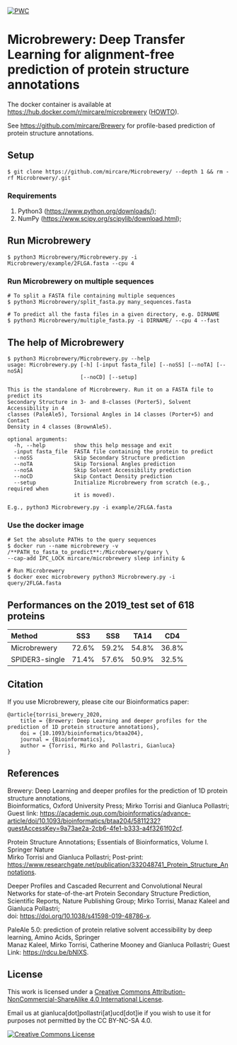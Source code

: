 [![PWC](https://camo.githubusercontent.com/6887feb0136db5156c4f4146e3dd2681d06d9c75/68747470733a2f2f692e6372656174697665636f6d6d6f6e732e6f72672f6c2f62792d6e632d73612f342e302f38387833312e706e67)](https://github.com/mircare/Brewery/#license)

# Microbrewery: Deep Transfer Learning for alignment-free prediction of protein structure annotations

The docker container is available at https://hub.docker.com/r/mircare/microbrewery ([HOWTO](https://github.com/mircare/microbrewery#use-the-docker-image)).  

See https://github.com/mircare/Brewery for profile-based prediction of protein structure annotations.

## Setup
```
$ git clone https://github.com/mircare/Microbrewery/ --depth 1 && rm -rf Microbrewery/.git
```

### Requirements
1. Python3 (https://www.python.org/downloads/);
1. NumPy (https://www.scipy.org/scipylib/download.html);


## Run Microbrewery
```
$ python3 Microbrewery/Microbrewery.py -i Microbrewery/example/2FLGA.fasta --cpu 4 
```

### Run Microbrewery on multiple sequences
```
# To split a FASTA file containing multiple sequences
$ python3 Microbrewery/split_fasta.py many_sequences.fasta

# To predict all the fasta files in a given directory, e.g. DIRNAME
$ python3 Microbrewery/multiple_fasta.py -i DIRNAME/ --cpu 4 --fast
```

## The help of Microbrewery
```
$ python3 Microbrewery/Microbrewery.py --help
usage: Microbrewery.py [-h] [-input fasta_file] [--noSS] [--noTA] [--noSA]
                       [--noCD] [--setup]

This is the standalone of Microbrewery. Run it on a FASTA file to predict its
Secondary Structure in 3- and 8-classes (Porter5), Solvent Accessibility in 4
classes (PaleAle5), Torsional Angles in 14 classes (Porter+5) and Contact
Density in 4 classes (BrownAle5).

optional arguments:
  -h, --help         show this help message and exit
  -input fasta_file  FASTA file containing the protein to predict
  --noSS             Skip Secondary Structure prediction
  --noTA             Skip Torsional Angles prediction
  --noSA             Skip Solvent Accessibility prediction
  --noCD             Skip Contact Density prediction
  --setup            Initialize Microbrewery from scratch (e.g., required when
                     it is moved).

E.g., python3 Microbrewery.py -i example/2FLGA.fasta
```

### Use the docker image
```
# Set the absolute PATHs to the query sequences
$ docker run --name microbrewery -v /**PATH_to_fasta_to_predict**:/Microbrewery/query \
--cap-add IPC_LOCK mircare/microbrewery sleep infinity &

# Run Microbrewery
$ docker exec microbrewery python3 Microbrewery.py -i query/2FLGA.fasta
```

## Performances on the 2019_test set of 618 proteins
| Method | SS3 | SS8 | TA14 | CD4 |
| :--- | :---: | :---: | :---: | :---: |
| Microbrewery | 72.6% | 59.2% | 54.8% | 36.8% |51.7%|
| SPIDER3-single | 71.4% | 57.6% | 50.9% | 32.5% | N/A |


## Citation
If you use Microbrewery, please cite our Bioinformatics paper:
```
@article{torrisi_brewery_2020,
	title = {Brewery: Deep Learning and deeper profiles for the prediction of 1D protein structure annotations},
	doi = {10.1093/bioinformatics/btaa204},
	journal = {Bioinformatics},
	author = {Torrisi, Mirko and Pollastri, Gianluca}
}
```


## References
Brewery: Deep Learning and deeper profiles for the prediction of 1D protein structure annotations,<br>
Bioinformatics, Oxford University Press; Mirko Torrisi and Gianluca Pollastri;<br>
Guest link: https://academic.oup.com/bioinformatics/advance-article/doi/10.1093/bioinformatics/btaa204/5811232?guestAccessKey=9a73ae2a-2cb6-4fe1-b333-a4f3261f02cf.

Protein Structure Annotations; Essentials of Bioinformatics, Volume I. Springer Nature<br>
Mirko Torrisi and Gianluca Pollastri; Post-print: https://www.researchgate.net/publication/332048741_Protein_Structure_Annotations.

Deeper Profiles and Cascaded Recurrent and Convolutional Neural Networks for state-of-the-art Protein Secondary Structure Prediction, Scientific Reports, Nature Publishing Group; Mirko Torrisi, Manaz Kaleel and Gianluca Pollastri;<br>
doi: https://doi.org/10.1038/s41598-019-48786-x.

PaleAle 5.0: prediction of protein relative solvent accessibility by deep learning, Amino Acids, Springer<br>
Manaz Kaleel, Mirko Torrisi, Catherine Mooney and Gianluca Pollastri; Guest Link: https://rdcu.be/bNlXS.


## License
This work is licensed under a <a rel="license" href="http://creativecommons.org/licenses/by-nc-sa/4.0/">Creative Commons Attribution-NonCommercial-ShareAlike 4.0 International License</a>.

Email us at gianluca[dot]pollastri[at]ucd[dot]ie if you wish to use it for purposes not permitted by the CC BY-NC-SA 4.0.

<a rel="license" href="http://creativecommons.org/licenses/by-nc-sa/4.0/"><img alt="Creative Commons License" style="border-width:0" src="https://i.creativecommons.org/l/by-nc-sa/4.0/88x31.png" /></a>
